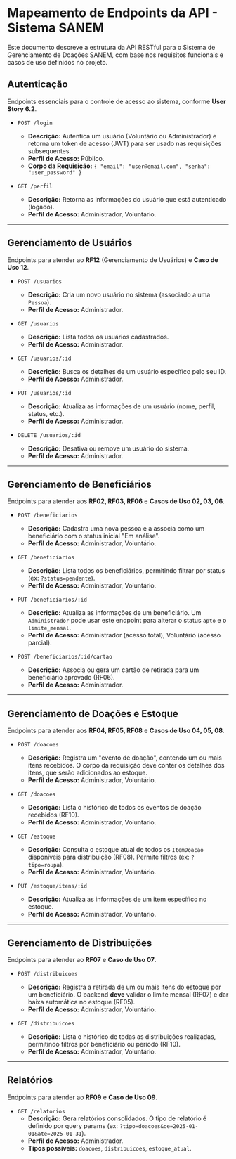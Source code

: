 # Mapeamento de Endpoints da API - Sistema SANEM

Este documento descreve a estrutura da API RESTful para o Sistema de Gerenciamento de Doações SANEM, com base nos requisitos funcionais e casos de uso definidos no projeto.

##  Autenticação

Endpoints essenciais para o controle de acesso ao sistema, conforme **User Story 6.2**.

-   `POST /login`
    -   **Descrição:** Autentica um usuário (Voluntário ou Administrador) e retorna um token de acesso (JWT) para ser usado nas requisições subsequentes.
    -   **Perfil de Acesso:** Público.
    -   **Corpo da Requisição:** `{ "email": "user@email.com", "senha": "user_password" }`

-   `GET /perfil`
    -   **Descrição:** Retorna as informações do usuário que está autenticado (logado).
    -   **Perfil de Acesso:** Administrador, Voluntário.

---

## Gerenciamento de Usuários

Endpoints para atender ao **RF12** (Gerenciamento de Usuários) e **Caso de Uso 12**.

-   `POST /usuarios`
    -   **Descrição:** Cria um novo usuário no sistema (associado a uma `Pessoa`).
    -   **Perfil de Acesso:** Administrador.

-   `GET /usuarios`
    -   **Descrição:** Lista todos os usuários cadastrados.
    -   **Perfil de Acesso:** Administrador.

-   `GET /usuarios/:id`
    -   **Descrição:** Busca os detalhes de um usuário específico pelo seu ID.
    -   **Perfil de Acesso:** Administrador.

-   `PUT /usuarios/:id`
    -   **Descrição:** Atualiza as informações de um usuário (nome, perfil, status, etc.).
    -   **Perfil de Acesso:** Administrador.

-   `DELETE /usuarios/:id`
    -   **Descrição:** Desativa ou remove um usuário do sistema.
    -   **Perfil de Acesso:** Administrador.

---

## Gerenciamento de Beneficiários

Endpoints para atender aos **RF02, RF03, RF06** e **Casos de Uso 02, 03, 06**.

-   `POST /beneficiarios`
    -   **Descrição:** Cadastra uma nova pessoa e a associa como um beneficiário com o status inicial "Em análise".
    -   **Perfil de Acesso:** Administrador, Voluntário.

-   `GET /beneficiarios`
    -   **Descrição:** Lista todos os beneficiários, permitindo filtrar por status (ex: `?status=pendente`).
    -   **Perfil de Acesso:** Administrador, Voluntário.

-   `PUT /beneficiarios/:id`
    -   **Descrição:** Atualiza as informações de um beneficiário. Um `Administrador` pode usar este endpoint para alterar o status `apto` e o `limite_mensal`.
    -   **Perfil de Acesso:** Administrador (acesso total), Voluntário (acesso parcial).

-   `POST /beneficiarios/:id/cartao`
    -   **Descrição:** Associa ou gera um cartão de retirada para um beneficiário aprovado (RF06).
    -   **Perfil de Acesso:** Administrador.

---

## Gerenciamento de Doações e Estoque

Endpoints para atender aos **RF04, RF05, RF08** e **Casos de Uso 04, 05, 08**.

-   `POST /doacoes`
    -   **Descrição:** Registra um "evento de doação", contendo um ou mais itens recebidos. O corpo da requisição deve conter os detalhes dos itens, que serão adicionados ao estoque.
    -   **Perfil de Acesso:** Administrador, Voluntário.

-   `GET /doacoes`
    -   **Descrição:** Lista o histórico de todos os eventos de doação recebidos (RF10).
    -   **Perfil de Acesso:** Administrador, Voluntário.

-   `GET /estoque`
    -   **Descrição:** Consulta o estoque atual de todos os `ItemDoacao` disponíveis para distribuição (RF08). Permite filtros (ex: `?tipo=roupa`).
    -   **Perfil de Acesso:** Administrador, Voluntário.

-   `PUT /estoque/itens/:id`
    -   **Descrição:** Atualiza as informações de um item específico no estoque.
    -   **Perfil de Acesso:** Administrador, Voluntário.

---

## Gerenciamento de Distribuições

Endpoints para atender ao **RF07** e **Caso de Uso 07**.

-   `POST /distribuicoes`
    -   **Descrição:** Registra a retirada de um ou mais itens do estoque por um beneficiário. O backend **deve** validar o limite mensal (RF07) e dar baixa automática no estoque (RF05).
    -   **Perfil de Acesso:** Administrador, Voluntário.

-   `GET /distribuicoes`
    -   **Descrição:** Lista o histórico de todas as distribuições realizadas, permitindo filtros por beneficiário ou período (RF10).
    -   **Perfil de Acesso:** Administrador, Voluntário.

---

## Relatórios

Endpoints para atender ao **RF09** e **Caso de Uso 09**.

-   `GET /relatorios`
    -   **Descrição:** Gera relatórios consolidados. O tipo de relatório é definido por query params (ex: `?tipo=doacoes&de=2025-01-01&ate=2025-01-31`).
    -   **Perfil de Acesso:** Administrador.
    -   **Tipos possíveis:** `doacoes`, `distribuicoes`, `estoque_atual`.